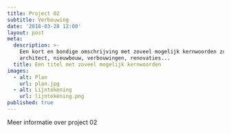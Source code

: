 ```yaml
---
title: Project 02
subtitle: Verbouwing
date: '2018-03-28 12:00'
layout: post
meta:
  description: >-
    Een kort en bondige omschrijving met zoveel mogelijk kernwoorden zoals
    architect, nieuwbouw, verbouwingen, renovaties...
  title: Een titel met zoveel mogelijk kernwoorden
images:
  - alt: Plan
    url: plan.jpg
  - alt: Lijntekening
    url: lijntekening.png
published: true
---
```

Meer informatie over project 02
